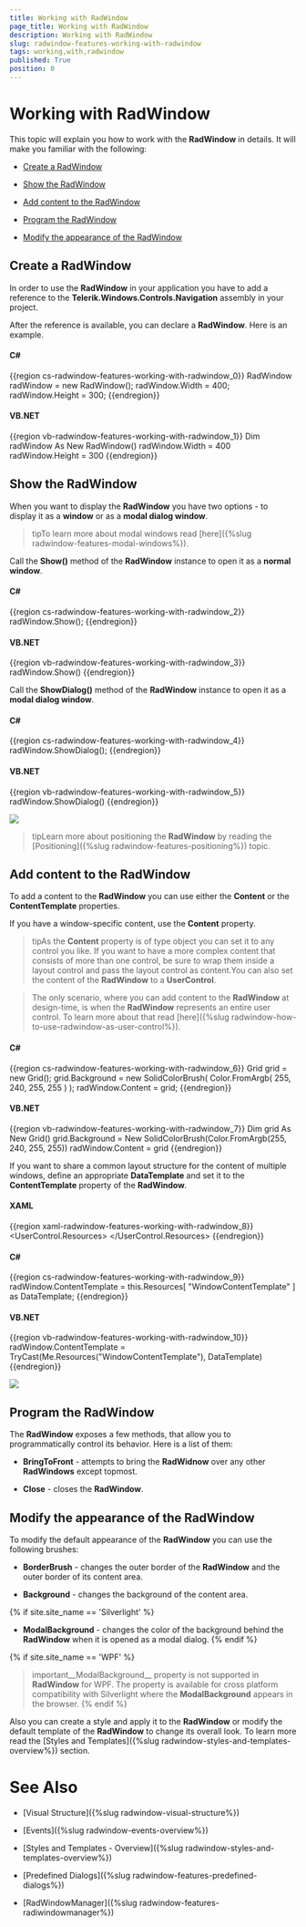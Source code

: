 ```yaml
---
title: Working with RadWindow
page_title: Working with RadWindow
description: Working with RadWindow
slug: radwindow-features-working-with-radwindow
tags: working,with,radwindow
published: True
position: 0
---
```


# Working with RadWindow

This topic will explain you how to work with the __RadWindow__ in details. It will make you familiar with the following:

* [Create a RadWindow](#create-a-radwindow)

* [Show the RadWindow](#show-the-radwindow)

* [Add content to the RadWindow](#add-content-to-the-radwindow)

* [Program the RadWindow](#program-the-radwindow)

* [Modify the appearance of the RadWindow](#modify-the-appearance-of-the-radwindow)

## Create a RadWindow

In order to use the __RadWindow__ in your application you have to add a reference to the __Telerik.Windows.Controls.Navigation__ assembly in your project.

After the reference is available, you can declare a __RadWindow__. Here is an example.

#### __C#__

{{region cs-radwindow-features-working-with-radwindow_0}}
	RadWindow radWindow = new RadWindow();
	radWindow.Width = 400;
	radWindow.Height = 300;
{{endregion}}

#### __VB.NET__

{{region vb-radwindow-features-working-with-radwindow_1}}
	Dim radWindow As New RadWindow()
	radWindow.Width = 400
	radWindow.Height = 300
{{endregion}}

## Show the RadWindow

When you want to display the __RadWindow__ you have two options - to display it as a __window__ or as a __modal dialog window__.

>tipTo learn more about modal windows read [here]({%slug radwindow-features-modal-windows%}).

Call the __Show()__ method of the __RadWindow__ instance to open it as a __normal window__.

#### __C#__

{{region cs-radwindow-features-working-with-radwindow_2}}
	radWindow.Show();
{{endregion}}

#### __VB.NET__

{{region vb-radwindow-features-working-with-radwindow_3}}
	radWindow.Show()
{{endregion}}

Call the __ShowDialog()__ method of the __RadWindow__ instance to open it as a __modal dialog window__.

#### __C#__

{{region cs-radwindow-features-working-with-radwindow_4}}
	radWindow.ShowDialog();
{{endregion}}

#### __VB.NET__

{{region vb-radwindow-features-working-with-radwindow_5}}
	radWindow.ShowDialog()
{{endregion}}

![](images/RadWindow_Working_with_RadWindow_01.png)

>tipLearn more about positioning the __RadWindow__ by reading the [Positioning]({%slug radwindow-features-positioning%}) topic.

## Add content to the RadWindow

To add a content to the __RadWindow__ you can use either the __Content__ or the __ContentTemplate__ properties.

If you have a window-specific content, use the __Content__ property.

>tipAs the __Content__ property is of type object you can set it to any control you like. If you want to have a more complex content that consists of more than one control, be sure to wrap them inside a layout control and pass the layout control as content.You can also set the content of the __RadWindow__ to a __UserControl__.

>The only scenario, where you can add content to the __RadWindow__ at design-time, is when the __RadWindow__ represents an entire user control. To learn more about that read [here]({%slug radwindow-how-to-use-radwindow-as-user-control%}).

#### __C#__

{{region cs-radwindow-features-working-with-radwindow_6}}
	Grid grid = new Grid();
	grid.Background = new SolidColorBrush( Color.FromArgb( 255, 240, 255, 255 ) );
	radWindow.Content = grid;
{{endregion}}

#### __VB.NET__

{{region vb-radwindow-features-working-with-radwindow_7}}
	Dim grid As New Grid()
	grid.Background = New SolidColorBrush(Color.FromArgb(255, 240, 255, 255))
	radWindow.Content = grid
{{endregion}}

If you want to share a common layout structure for the content of multiple windows, define an appropriate __DataTemplate__ and set it to the __ContentTemplate__ property of the __RadWindow__.

#### __XAML__

{{region xaml-radwindow-features-working-with-radwindow_8}}
	<UserControl.Resources>
	    <DataTemplate x:Key="WindowContentTemplate">
	        <Grid Background="Azure" />
	    </DataTemplate>
	</UserControl.Resources>
{{endregion}}

#### __C#__

{{region cs-radwindow-features-working-with-radwindow_9}}
	radWindow.ContentTemplate = this.Resources[ "WindowContentTemplate" ] as DataTemplate;
{{endregion}}

#### __VB.NET__

{{region vb-radwindow-features-working-with-radwindow_10}}
	radWindow.ContentTemplate = TryCast(Me.Resources("WindowContentTemplate"), DataTemplate)
{{endregion}}

![](images/RadWindow_Working_with_RadWindow_02.png)

## Program the RadWindow

The __RadWindow__ exposes a few methods, that allow you to programmatically control its behavior. Here is a list of them:

* __BringToFront__ - attempts to bring the __RadWidnow__ over any other __RadWindows__ except topmost. 

* __Close__ - closes the __RadWindow__.

## Modify the appearance of the RadWindow

To modify the default appearance of the __RadWindow__ you can use the following brushes:

* __BorderBrush__ - changes the outer border of the __RadWindow__ and the outer border of its content area.

* __Background__ - changes the background of the content area.

{% if site.site_name == 'Silverlight' %}
* __ModalBackground__ - changes the color of the background behind the __RadWindow__ when it is opened as a modal dialog.
{% endif %}

{% if site.site_name == 'WPF' %}
>important__ModalBackground__ property is not supported in __RadWindow__ for WPF. The property is available for cross platform compatibility with Silverlight where the __ModalBackground__ appears in the browser.
{% endif %}

Also you can create a style and apply it to the __RadWindow__ or modify the default template of the __RadWindow__ to change its overall look. To learn more read the [Styles and Templates]({%slug radwindow-styles-and-templates-overview%}) section.

# See Also

 * [Visual Structure]({%slug radwindow-visual-structure%})

 * [Events]({%slug radwindow-events-overview%})

 * [Styles and Templates - Overview]({%slug radwindow-styles-and-templates-overview%})

 * [Predefined Dialogs]({%slug radwindow-features-predefined-dialogs%})

 * [RadWindowManager]({%slug radwindow-features-radiwindowmanager%})
